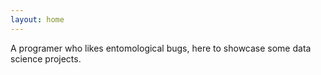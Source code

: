 ```yaml
---
layout: home 
---
```


A programer who likes entomological bugs, here to showcase some data science projects.
